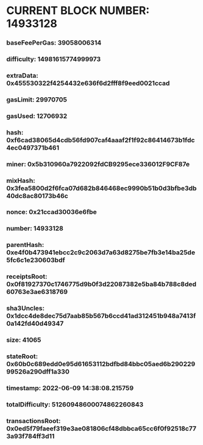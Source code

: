 # CURRENT BLOCK NUMBER: 14933128

### baseFeePerGas: 39058006314
### difficulty: 14981615774999973
### extraData: 0x455530322f4254432e636f6d2fff8f9eed0021ccad
### gasLimit: 29970705
### gasUsed: 12706932
### hash: 0xf6cad38065d4cdb56fd907caf4aaaf2f1f92c86414673b1fdc4ec0497371b461
### miner: 0x5b310960a7922092fdCB9295ece336012F9CF87e
### mixHash: 0x3fea5800d2f6fca07d682b846468ec9990b51b0d3bfbe3db40dc8ac80173b46c
### nonce: 0x21ccad30036e6fbe
### number: 14933128
### parentHash: 0xe4f0b473941ebcc2c9c2063d7a63d8275be7fb3e14ba25de5fc6c1e230603bdf
### receiptsRoot: 0x0f81927370c1746775d9b0f3d22087382e5ba84b788c8ded60763e3ae6318769
### sha3Uncles: 0x1dcc4de8dec75d7aab85b567b6ccd41ad312451b948a7413f0a142fd40d49347
### size: 41065
### stateRoot: 0x60b0c689edd0e95d61653112bdfbd84bbc05aed6b29022999526a290dff1a330
### timestamp: 2022-06-09 14:38:08.215759
### totalDifficulty: 51260948600074862260843
### transactionsRoot: 0x0ed5f79faeef319e3ae081806cf48dbbca65cc6f0f92518c773a93f784ff3d11
